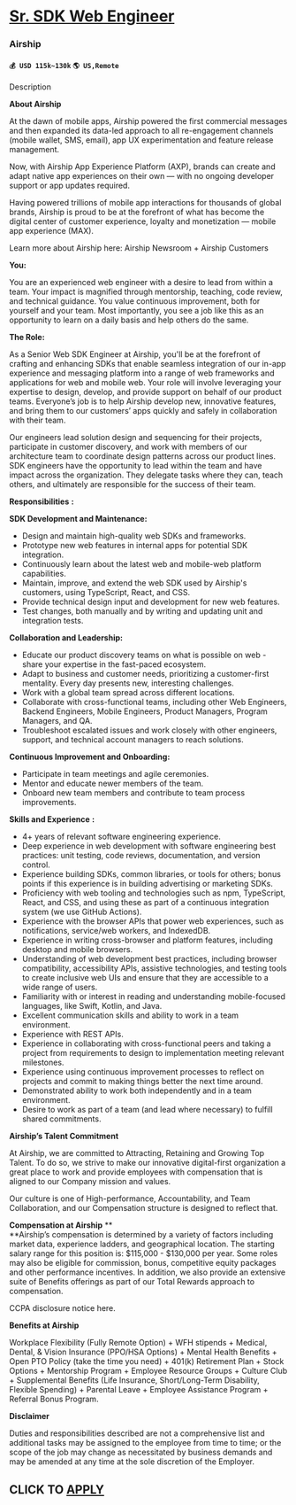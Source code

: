 # [Sr. SDK Web Engineer](https://www.remotewlb.com/apply/sr-sdk-web-engineer)  
### Airship  
#### `💰 USD 115k~130k` `🌎 US,Remote`  

Description

**About Airship**

At the dawn of mobile apps, Airship powered the first commercial messages and then expanded its data-led approach to all re-engagement channels (mobile wallet, SMS, email), app UX experimentation and feature release management.

Now, with Airship App Experience Platform (AXP), brands can create and adapt native app experiences on their own — with no ongoing developer support or app updates required.

Having powered trillions of mobile app interactions for thousands of global brands, Airship is proud to be at the forefront of what has become the digital center of customer experience, loyalty and monetization — mobile app experience (MAX).

Learn more about Airship here: Airship Newsroom + Airship Customers

 **You:**

You are an experienced web engineer with a desire to lead from within a team. Your impact is magnified through mentorship, teaching, code review, and technical guidance. You value continuous improvement, both for yourself and your team. Most importantly, you see a job like this as an opportunity to learn on a daily basis and help others do the same.

**The Role:**

As a Senior Web SDK Engineer at Airship, you'll be at the forefront of crafting and enhancing SDKs that enable seamless integration of our in-app experience and messaging platform into a range of web frameworks and applications for web and mobile web. Your role will involve leveraging your expertise to design, develop, and provide support on behalf of our product teams. Everyone’s job is to help Airship develop new, innovative features, and bring them to our customers’ apps quickly and safely in collaboration with their team.

Our engineers lead solution design and sequencing for their projects, participate in customer discovery, and work with members of our architecture team to coordinate design patterns across our product lines. SDK engineers have the opportunity to lead within the team and have impact across the organization. They delegate tasks where they can, teach others, and ultimately are responsible for the success of their team.

**Responsibilities** **:**

**SDK Development and Maintenance:**

  * Design and maintain high-quality web SDKs and frameworks.
  * Prototype new web features in internal apps for potential SDK integration.
  * Continuously learn about the latest web and mobile-web platform capabilities.
  * Maintain, improve, and extend the web SDK used by Airship's customers, using TypeScript, React, and CSS.
  * Provide technical design input and development for new web features.
  * Test changes, both manually and by writing and updating unit and integration tests.

**Collaboration and Leadership:**

  * Educate our product discovery teams on what is possible on web - share your expertise in the fast-paced ecosystem.
  * Adapt to business and customer needs, prioritizing a customer-first mentality. Every day presents new, interesting challenges.
  * Work with a global team spread across different locations.
  * Collaborate with cross-functional teams, including other Web Engineers, Backend Engineers, Mobile Engineers, Product Managers, Program Managers, and QA.
  * Troubleshoot escalated issues and work closely with other engineers, support, and technical account managers to reach solutions.

**Continuous Improvement and Onboarding:**

  * Participate in team meetings and agile ceremonies.
  * Mentor and educate newer members of the team.
  * Onboard new team members and contribute to team process improvements.

**Skills and Experience** **:**

  * 4+ years of relevant software engineering experience.
  * Deep experience in web development with software engineering best practices: unit testing, code reviews, documentation, and version control.
  * Experience building SDKs, common libraries, or tools for others; bonus points if this experience is in building advertising or marketing SDKs.
  * Proficiency with web tooling and technologies such as npm, TypeScript, React, and CSS, and using these as part of a continuous integration system (we use GitHub Actions).
  * Experience with the browser APIs that power web experiences, such as notifications, service/web workers, and IndexedDB.
  * Experience in writing cross-browser and platform features, including desktop and mobile browsers.
  * Understanding of web development best practices, including browser compatibility, accessibility APIs, assistive technologies, and testing tools to create inclusive web UIs and ensure that they are accessible to a wide range of users.
  * Familiarity with or interest in reading and understanding mobile-focused languages, like Swift, Kotlin, and Java.
  * Excellent communication skills and ability to work in a team environment.
  * Experience with REST APIs.
  * Experience in collaborating with cross-functional peers and taking a project from requirements to design to implementation meeting relevant milestones.
  * Experience using continuous improvement processes to reflect on projects and commit to making things better the next time around.
  * Demonstrated ability to work both independently and in a team environment.
  * Desire to work as part of a team (and lead where necessary) to fulfill shared commitments.

**Airship’s Talent Commitment**

At Airship, we are committed to Attracting, Retaining and Growing Top Talent. To do so, we strive to make our innovative digital-first organization a great place to work and provide employees with compensation that is aligned to our Company mission and values.

Our culture is one of High-performance, Accountability, and Team Collaboration, and our Compensation structure is designed to reflect that.

**Compensation at Airship** **  
**Airship’s compensation is determined by a variety of factors including market data, experience ladders, and geographical location. The starting salary range for this position is: $115,000 - $130,000 per year. Some roles may also be eligible for commission, bonus, competitive equity packages and other performance incentives. In addition, we also provide an extensive suite of Benefits offerings as part of our Total Rewards approach to compensation.

CCPA disclosure notice here.

 **Benefits at Airship**

Workplace Flexibility (Fully Remote Option) + WFH stipends + Medical, Dental, & Vision Insurance (PPO/HSA Options) + Mental Health Benefits + Open PTO Policy (take the time you need) + 401(k) Retirement Plan + Stock Options + Mentorship Program + Employee Resource Groups + Culture Club + Supplemental Benefits (Life Insurance, Short/Long-Term Disability, Flexible Spending) + Parental Leave + Employee Assistance Program + Referral Bonus Program.

**Disclaimer**

Duties and responsibilities described are not a comprehensive list and additional tasks may be assigned to the employee from time to time; or the scope of the job may change as necessitated by business demands and may be amended at any time at the sole discretion of the Employer.

  
## CLICK TO [APPLY](https://www.remotewlb.com/apply/sr-sdk-web-engineer)


